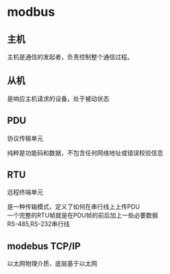 # modbus


## 主机
主机是通信的发起者，负责控制整个通信过程。  


## 从机
是响应主机请求的设备，处于被动状态      


## PDU
协议传输单元    

纯粹是功能码和数据，不包含任何网络地址或错误校验信息    



## RTU
远程终端单元        


是一种传输模式，定义了如何在串行线上上传PDU     
一个完整的RTU帧就是在PDU帧的前后加上一些必要数据    
RS-485,RS-232串行线     


## modebus TCP/IP

以太网物理介质，底层基于以太网